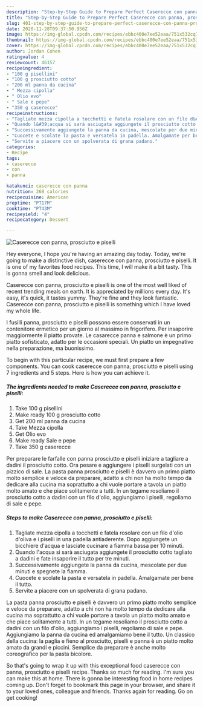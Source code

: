 ```yaml
---
description: "Step-by-Step Guide to Prepare Perfect Caserecce con panna, prosciutto e piselli"
title: "Step-by-Step Guide to Prepare Perfect Caserecce con panna, prosciutto e piselli"
slug: 401-step-by-step-guide-to-prepare-perfect-caserecce-con-panna-prosciutto-e-piselli
date: 2020-11-28T09:37:50.956Z
image: https://img-global.cpcdn.com/recipes/ebbc400e7ee52eaa/751x532cq70/caserecce-con-panna-prosciutto-e-piselli-recipe-main-photo.jpg
thumbnail: https://img-global.cpcdn.com/recipes/ebbc400e7ee52eaa/751x532cq70/caserecce-con-panna-prosciutto-e-piselli-recipe-main-photo.jpg
cover: https://img-global.cpcdn.com/recipes/ebbc400e7ee52eaa/751x532cq70/caserecce-con-panna-prosciutto-e-piselli-recipe-main-photo.jpg
author: Jordan Cohen
ratingvalue: 4
reviewcount: 46157
recipeingredient:
- "100 g pisellini"
- "100 g prosciutto cotto"
- "200 ml panna da cucina"
- " Mezza cipolla"
- " Olio evo"
- " Sale e pepe"
- "350 g caserecce"
recipeinstructions:
- "Tagliate mezza cipolla a tocchetti e fatela rosolare con un filo d&#39;olio d&#39;oliva e i piselli in una padella antiaderente. Dopo aggiungete un bicchiere d&#39;acqua e lasciate cucinare a fiamma bassa per 10 minuti."
- "Quando l&#39;acqua si sarà asciugata aggiungete il prosciutto cotto tagliato a dadini e fate insaporire il tutto per tre minuti."
- "Successivamente aggiungete la panna da cucina, mescolate per due minuti e spegnete la fiamma."
- "Cuocete e scolate la pasta e versatela in padella. Amalgamate per bene il tutto."
- "Servite a piacere con un spolverata di grana padano."
categories:
- Recipe
tags:
- caserecce
- con
- panna

katakunci: caserecce con panna 
nutrition: 268 calories
recipecuisine: American
preptime: "PT17M"
cooktime: "PT43M"
recipeyield: "4"
recipecategory: Dessert

---
```



![Caserecce con panna, prosciutto e piselli](https://img-global.cpcdn.com/recipes/ebbc400e7ee52eaa/751x532cq70/caserecce-con-panna-prosciutto-e-piselli-recipe-main-photo.jpg)

Hey everyone, I hope you're having an amazing day today. Today, we're going to make a distinctive dish, caserecce con panna, prosciutto e piselli. It is one of my favorites food recipes. This time, I will make it a bit tasty. This is gonna smell and look delicious.

Caserecce con panna, prosciutto e piselli is one of the most well liked of recent trending meals on earth. It is appreciated by millions every day. It's easy, it's quick, it tastes yummy. They're fine and they look fantastic. Caserecce con panna, prosciutto e piselli is something which I have loved my whole life.

I fusilli panna, prosciutto e piselli possono essere conservati in un contenitore ermetico per un giorno al massimo in frigorifero. Per insaporire maggiormente il piatto provate. Le casarecce panna e salmone è un primo piatto sofisticato, adatto per le occasioni speciali. Un piatto un impegnativo nella preparazione, ma buonissimo.


To begin with this particular recipe, we must first prepare a few components. You can cook caserecce con panna, prosciutto e piselli using 7 ingredients and 5 steps. Here is how you can achieve it.

<!--inarticleads1-->

##### The ingredients needed to make Caserecce con panna, prosciutto e piselli:

1. Take 100 g pisellini
1. Make ready 100 g prosciutto cotto
1. Get 200 ml panna da cucina
1. Take  Mezza cipolla
1. Get  Olio evo
1. Make ready  Sale e pepe
1. Take 350 g caserecce


Per preparare le farfalle con panna prosciutto e piselli iniziare a tagliare a dadini il prosciutto cotto. Ora pesare e aggiungere i piselli surgelati con un pizzico di sale. La pasta panna prosciutto e piselli è davvero un primo piatto molto semplice e veloce da preparare, adatto a chi non ha molto tempo da dedicare alla cucina ma soprattutto a chi vuole portare a tavola un piatto molto amato e che piace solitamente a tutti. In un tegame rosoliamo il prosciutto cotto a dadini con un filo d&#39;olio, aggiungiamo i piselli, regoliamo di sale e pepe. 

<!--inarticleads2-->

##### Steps to make Caserecce con panna, prosciutto e piselli:

1. Tagliate mezza cipolla a tocchetti e fatela rosolare con un filo d&#39;olio d&#39;oliva e i piselli in una padella antiaderente. Dopo aggiungete un bicchiere d&#39;acqua e lasciate cucinare a fiamma bassa per 10 minuti.
1. Quando l&#39;acqua si sarà asciugata aggiungete il prosciutto cotto tagliato a dadini e fate insaporire il tutto per tre minuti.
1. Successivamente aggiungete la panna da cucina, mescolate per due minuti e spegnete la fiamma.
1. Cuocete e scolate la pasta e versatela in padella. Amalgamate per bene il tutto.
1. Servite a piacere con un spolverata di grana padano.


La pasta panna prosciutto e piselli è davvero un primo piatto molto semplice e veloce da preparare, adatto a chi non ha molto tempo da dedicare alla cucina ma soprattutto a chi vuole portare a tavola un piatto molto amato e che piace solitamente a tutti. In un tegame rosoliamo il prosciutto cotto a dadini con un filo d&#39;olio, aggiungiamo i piselli, regoliamo di sale e pepe. Aggiungiamo la panna da cucina ed amalgamiamo bene il tutto. Un classico della cucina: la paglia e fieno al prosciutto, piselli e panna è un piatto molto amato da grandi e piccini. Semplice da preparare è anche molto coreografico per la pasta bicolore. 

So that's going to wrap it up with this exceptional food caserecce con panna, prosciutto e piselli recipe. Thanks so much for reading. I'm sure you can make this at home. There is gonna be interesting food in home recipes coming up. Don't forget to bookmark this page in your browser, and share it to your loved ones, colleague and friends. Thanks again for reading. Go on get cooking!
